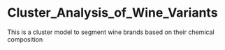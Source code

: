 # Cluster_Analysis_of_Wine_Variants
This is a cluster model to segment wine brands based on their chemical composition
